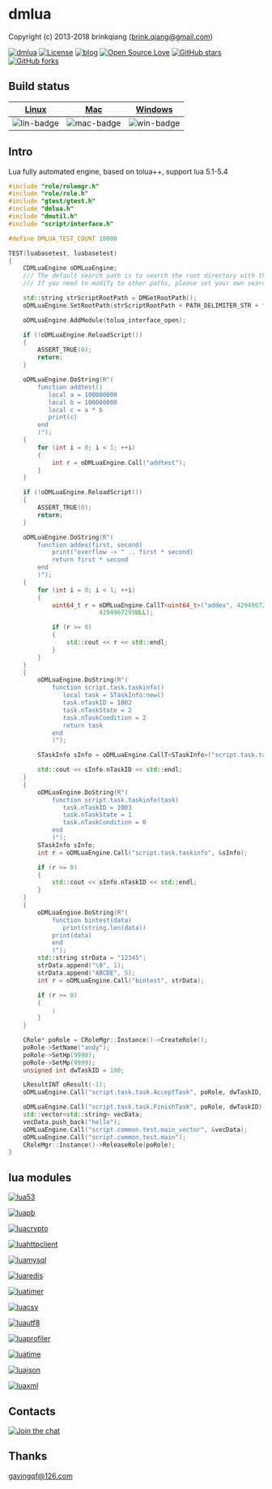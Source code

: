 # dmlua

Copyright (c) 2013-2018 brinkqiang (brink.qiang@gmail.com)

[![dmlua](https://img.shields.io/badge/brinkqiang-dmlua-blue.svg?style=flat-square)](https://github.com/brinkqiang/dmlua)
[![License](https://img.shields.io/badge/license-MIT-brightgreen.svg)](https://github.com/brinkqiang/dmlua/blob/master/LICENSE)
[![blog](https://img.shields.io/badge/Author-Blog-7AD6FD.svg)](https://brinkqiang.github.io/)
[![Open Source Love](https://badges.frapsoft.com/os/v3/open-source.png)](https://github.com/brinkqiang)
[![GitHub stars](https://img.shields.io/github/stars/brinkqiang/dmlua.svg?label=Stars)](https://github.com/brinkqiang/dmlua) 
[![GitHub forks](https://img.shields.io/github/forks/brinkqiang/dmlua.svg?label=Fork)](https://github.com/brinkqiang/dmlua)

## Build status
| [Linux][lin-link] | [Mac][mac-link] | [Windows][win-link] |
| :---------------: | :----------------: | :-----------------: |
| ![lin-badge]      | ![mac-badge]       | ![win-badge]        |

[lin-badge]: https://github.com/brinkqiang/dmlua/workflows/linux/badge.svg "linux build status"
[lin-link]:  https://github.com/brinkqiang/dmlua/actions/workflows/linux.yml "linux build status"
[mac-badge]: https://github.com/brinkqiang/dmlua/workflows/mac/badge.svg "mac build status"
[mac-link]:  https://github.com/brinkqiang/dmlua/actions/workflows/mac.yml "mac build status"
[win-badge]: https://github.com/brinkqiang/dmlua/workflows/win/badge.svg "win build status"
[win-link]:  https://github.com/brinkqiang/dmlua/actions/workflows/win.yml "win build status"

## Intro
Lua fully automated engine, based on tolua++, support lua 5.1-5.4
```cpp
#include "role/rolemgr.h"
#include "role/role.h"
#include "gtest/gtest.h"
#include "dmlua.h"
#include "dmutil.h"
#include "script/interface.h"

#define DMLUA_TEST_COUNT 10000

TEST(luabasetest, luabasetest)
{
    CDMLuaEngine oDMLuaEngine;
    /// The default search path is to search the root directory with the exe program /../ relative path (because cmake will add the $BUILD_TYPE directory to the generated bin directory.)
    /// If you need to modify to other paths, please set your own search path

    std::string strScriptRootPath = DMGetRootPath();
    oDMLuaEngine.SetRootPath(strScriptRootPath + PATH_DELIMITER_STR + ".." + PATH_DELIMITER_STR);

    oDMLuaEngine.AddModule(tolua_interface_open);

    if (!oDMLuaEngine.ReloadScript())
    {
        ASSERT_TRUE(0);
        return;
    }

    oDMLuaEngine.DoString(R"(
        function addtest()
           local a = 100000000
           local b = 100000000
           local c = a * b
           print(c)
        end
        )");
    {
        for (int i = 0; i < 1; ++i)
        {
            int r = oDMLuaEngine.Call("addtest");
        }
    }

    if (!oDMLuaEngine.ReloadScript())
    {
        ASSERT_TRUE(0);
        return;
    }

    oDMLuaEngine.DoString(R"(
        function addex(first, second)
            print("overflow -> " .. first * second)
            return first * second
        end
        )");
    {
        for (int i = 0; i < 1; ++i)
        {
            uint64_t r = oDMLuaEngine.CallT<uint64_t>("addex", 4294967295ULL,
                         4294967295ULL);

            if (r >= 0)
            {
                std::cout << r << std::endl;
            }
        }
    }
    {
        oDMLuaEngine.DoString(R"(
            function script.task.taskinfo()
               local task = STaskInfo:new()
               task.nTaskID = 1002
               task.nTaskState = 2
               task.nTaskCondition = 2
               return task
            end
            )");

        STaskInfo sInfo = oDMLuaEngine.CallT<STaskInfo>("script.task.taskinfo");

        std::cout << sInfo.nTaskID << std::endl;
    }
    {
        oDMLuaEngine.DoString(R"(
            function script.task.taskinfo(task)
               task.nTaskID = 1003
               task.nTaskState = 1
               task.nTaskCondition = 0
            end
            )");
        STaskInfo sInfo;
        int r = oDMLuaEngine.Call("script.task.taskinfo", &sInfo);

        if (r >= 0)
        {
            std::cout << sInfo.nTaskID << std::endl;
        }
    }
    {
        oDMLuaEngine.DoString(R"(
            function bintest(data)
               print(string.len(data))
            print(data)
            end
            )");
        std::string strData = "12345";
        strData.append("\0", 1);
        strData.append("ABCDE", 5);
        int r = oDMLuaEngine.Call("bintest", strData);

        if (r >= 0)
        {
            ;
        }
    }

    CRole* poRole = CRoleMgr::Instance()->CreateRole();
    poRole->SetName("andy");
    poRole->SetHp(9999);
    poRole->SetMp(9999);
    unsigned int dwTaskID = 100;

    LResultINT oResult(-1);
    oDMLuaEngine.Call("script.task.task.AcceptTask", poRole, dwTaskID, &oResult);

    oDMLuaEngine.Call("script.task.task.FinishTask", poRole, dwTaskID);
    std::vector<std::string> vecData;
    vecData.push_back("hello");
    oDMLuaEngine.Call("script.common.test.main_vector", &vecData);
    oDMLuaEngine.Call("script.common.test.main");
    CRoleMgr::Instance()->ReleaseRole(poRole);
}
```
## lua modules

[![lua53](https://img.shields.io/badge/lua53-7AD6FD.svg)](https://github.com/brinkqiang/lua53)

[![luapb](https://img.shields.io/badge/luapb-7AD6FD.svg)](https://github.com/brinkqiang/luapb)

[![luacrypto](https://img.shields.io/badge/luacrypto-7AD6FD.svg)](https://github.com/brinkqiang/luacrypto)

[![luahttpclient](https://img.shields.io/badge/luahttpclient-7AD6FD.svg)](https://github.com/brinkqiang/luahttpclient)

[![luamysql](https://img.shields.io/badge/luamysql-7AD6FD.svg)](https://github.com/brinkqiang/luamysql)

[![luaredis](https://img.shields.io/badge/luaredis-7AD6FD.svg)](https://github.com/brinkqiang/luaredis)

[![luatimer](https://img.shields.io/badge/luatimer-7AD6FD.svg)](https://github.com/brinkqiang/luatimer)

[![luacsv](https://img.shields.io/badge/luacsv-7AD6FD.svg)](https://github.com/brinkqiang/luacsv)

[![luautf8](https://img.shields.io/badge/luautf8-7AD6FD.svg)](https://github.com/brinkqiang/luautf8)

[![luaprofiler](https://img.shields.io/badge/luaprofiler-7AD6FD.svg)](https://github.com/brinkqiang/luaprofiler)

[![luatime](https://img.shields.io/badge/luatime-7AD6FD.svg)](https://github.com/brinkqiang/luatime)

[![luajson](https://img.shields.io/badge/luajson-7AD6FD.svg)](https://github.com/brinkqiang/luajson)

[![luaxml](https://img.shields.io/badge/luaxml-7AD6FD.svg)](https://github.com/brinkqiang/luaxml)

## Contacts
[![Join the chat](https://badges.gitter.im/brinkqiang/dmlua/Lobby.svg)](https://gitter.im/brinkqiang/dmlua)

## Thanks
gavingqf@126.com
